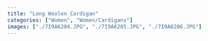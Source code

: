 ```yaml
---
title: "Long Woolen Cardigan"
categories: ["Women", "Women/Cardigans"]
images: ["./7I9A6204.JPG", "./7I9A6205.JPG", "./7I9A6206.JPG"]
---
```


